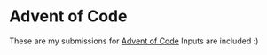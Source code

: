 # Advent of Code
These are my submissions for [Advent of Code](https://adventofcode.com)
Inputs are included :)